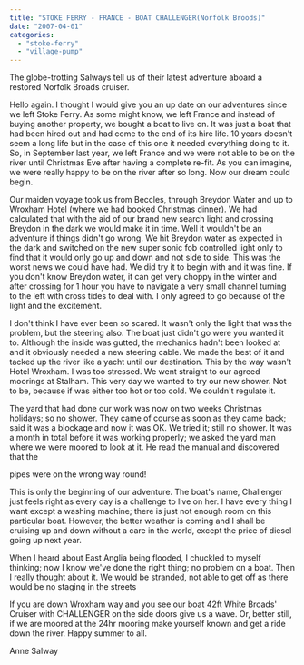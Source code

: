 ```yaml
---
title: "STOKE FERRY - FRANCE - BOAT CHALLENGER(Norfolk Broods)"
date: "2007-04-01"
categories: 
  - "stoke-ferry"
  - "village-pump"
---
```


The globe-trotting Salways tell us of their latest adventure aboard a restored Norfolk Broads cruiser.

Hello again. I thought I would give you an up date on our adventures since we left Stoke Ferry. As some might know, we left France and instead of buying another property, we bought a boat to live on. It was just a boat that had been hired out and had come to the end of its hire life. 10 years doesn't seem a long life but in the case of this one it needed everything doing to it. So, in September last year, we left France and we were not able to be on the river until Christmas Eve after having a complete re-fit. As you can imagine, we were really happy to be on the river after so long. Now our dream could begin.

Our maiden voyage took us from Beccles, through Breydon Water and up to Wroxham Hotel (where we had booked Christmas dinner). We had calculated that with the aid of our brand new search light and crossing Breydon in the dark we would make it in time. Well it wouldn't be an adventure if things didn't go wrong. We hit Breydon water as expected in the dark and switched on the new super sonic fob controlled light only to find that it would only go up and down and not side to side. This was the worst news we could have had. We did try it to begin with and it was fine. If you don't know Breydon water, it can get very choppy in the winter and after crossing for 1 hour you have to navigate a very small channel turning to the left with cross tides to deal with. I only agreed to go because of the light and the excitement.

I don't think I have ever been so scared. It wasn't only the light that was the problem, but the steering also. The boat just didn't go were you wanted it to. Although the inside was gutted, the mechanics hadn't been looked at and it obviously needed a new steering cable. We made the best of it and tacked up the river like a yacht until our destination. This by the way wasn't Hotel Wroxham. I was too stressed. We went straight to our agreed moorings at Stalham. This very day we wanted to try our new shower. Not to be, because if was either too hot or too cold. We couldn't regulate it.

The yard that had done our work was now on two weeks Christmas holidays; so no shower. They came of course as soon as they came back; said it was a blockage and now it was OK. We tried it; still no shower. It was a month in total before it was working properly; we asked the yard man where we were moored to look at it. He read the manual and discovered that the

pipes were on the wrong way round!

This is only the beginning of our adventure. The boat's name, Challenger just feels right as every day is a challenge to live on her. I have every thing I want except a washing machine; there is just not enough room on this particular boat. However, the better weather is coming and I shall be cruising up and down without a care in the world, except the price of diesel going up next year.

When I heard about East Anglia being flooded, I chuckled to myself thinking; now I know we've done the right thing; no problem on a boat. Then I really thought about it. We would be stranded, not able to get off as there would be no staging in the streets

If you are down Wroxham way and you see our boat 42ft White Broads' Cruiser with CHALLENGER on the side doors give us a wave. Or, better still, if we are moored at the 24hr mooring make yourself known and get a ride down the river. Happy summer to all.

Anne Salway
